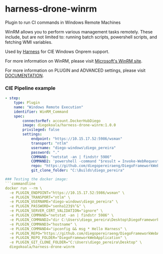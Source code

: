 # harness-drone-winrm
Plugin to run CI commands in Windows Remote Machines

WinRM allows you to perform various management tasks remotely. These include, 
but are not limited to: running batch scripts, powershell scripts, and fetching 
WMI variables.

Used by [Harness](https://www.harness.io/) for CIE Windows Onprem support.

For more information on WinRM, please visit
[Microsoft's WinRM site](http://msdn.microsoft.com/en-us/library/aa384426.aspx).


For more information on PLUGIN and ADVANCED settings, please visit
[DOCUMENTATION](https://).



### CIE Pipeline example
```yaml
- step:
    type: Plugin
    name: "Windows Remote Execution"
    identifier: WinRM_Command
    spec:
        connectorRef: account.DockerHubDiego
        image: diegokoala/harness-drone-winrm:1.0.0
        privileged: false
        settings:
            endpoint: "https://10.15.17.52:5986/wsman"
            transport: "ntlm"
            username: "diego-windows\diego_pereira"
            password: "."
            COMMAND: "netstat -an | findstr 5986"
            COMMAND2: 'powershell -command "$result = Invoke-WebRequest -URI https://www.harness.io/; $result | % ToString"'
            repo: "https://github.com/diegopereiraeng/DiegoFrameworkWebApplication"
            git_clone_folder: "C:\Builds\diego_pereira"

### Testing the docker image:
```commandline
docker run --rm \
  -e PLUGIN_ENDPOINT="https://10.15.17.52:5986/wsman" \
  -e PLUGIN_TRANSPORT="ntlm" \
  -e PLUGIN_USERNAME="diego-windows\diego_pereira" \
  -e PLUGIN_PASSWORD="senha123$%^&" \
  -e PLUGIN_SERVER_CERT_VALIDATION="ignore" \
  -e PLUGIN_COMMAND="netstat -an | findstr 5986" \
  -e PLUGIN_COMMAND2="dir C:\Users\diego_pereira\Desktop\DiegoFrameworkWebApplication" \
  -e PLUGIN_COMMAND3="hostname" \
  -e PLUGIN_COMMAND4="ipconfig && msg * Hello Harness" \
  -e PLUGIN_REPO="https://github.com/diegopereiraeng/DiegoFrameworkWebApplication" \
  -e PLUGIN_REPO_FOLDER="DiegoFrameworkWebApplication" \
  -e PLUGIN_GIT_CLONE_FOLDER="C:\Users\diego_pereira\Desktop" \
  diegokoala/harness-drone-winrm

